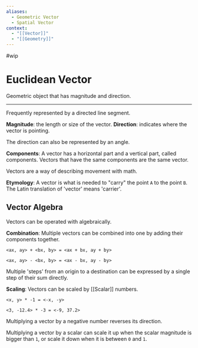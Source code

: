 ```yaml
---
aliases:
  - Geometric Vector
  - Spatial Vector
context:
  - "[[Vector]]"
  - "[[Geometry]]"
---
```


#wip

# Euclidean Vector

Geometric object that has magnitude and direction.

---

Frequently represented by a directed line segment.

**Magnitude**: the length or size of the vector.
**Direction**: indicates where the vector is pointing.

The direction can also be represented by an angle.

**Components**: A vector has a horizontal part and a vertical part, called components. Vectors that have the same components are the same vector.

Vectors are a way of describing movement with math.

**Etymology**: A vector is what is needed to "carry" the point `A` to the point `B`. The Latin translation of 'vector' means 'carrier'.

## Vector Algebra

Vectors can be operated with algebraically.

**Combination**: Multiple vectors can be combined into one by adding their components together.

```
<ax, ay> + <bx, by> = <ax + bx, ay + by>

<ax, ay> - <bx, by> = <ax - bx, ay - by>
```

Multiple 'steps' from an origin to a destination can be expressed by a single step of their sum directly.

**Scaling**: Vectors can be scaled by [[Scalar]] numbers.

```
<x, y> * -1 = <-x, -y>

<3, -12.4> * -3 = <-9, 37.2>
```

Multiplying a vector by a negative number reverses its direction.

Multiplying a vector by a scalar can scale it up when the scalar magnitude is bigger than `1`, or scale it down when it is between `0` and `1`.
